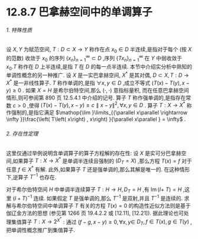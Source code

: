 # 12.8.7 巴拿赫空间中的单调算子

###### 1. 特殊性质

设 $X, Y$ 为赋范空间, $T : D \subset  X \rightarrow  Y$ 称作在点 ${x}_{0} \in  D$ 半连续,是指对于每个 (按 $X$ 的范数) 收敛于 ${x}_{0}$ 的序列 ${\left\{  {x}_{n}\right\}  }_{n = 1}^{\infty } \subset  D$ ,序列 ${\left\{  T{x}_{n}\right\}  }_{n = 1}^{\infty }$ 在 $Y$ 中弱收敛于 ${x}_{0}.T$ 称作在 $D$ 上半连续,是指 $T$ 在 $D$ 的每一点半连续. 本节中介绍实分析中熟知的单调性概念的另一种推广. 设 $X$ 是一实巴拿赫空间, ${X}^{ * }$ 是其对偶, $D \subset  X, T : D \rightarrow  {X}^{ * }$ 是一非线性算子. $T$ 称作单调的,是指 $\forall x, y \in  D$ ,成立不等式 $\left( {T\left( x\right)  - T\left( y\right) , x - y}\right)  \geq  0$ . 如果 $X = H$ 是希尔伯特空间,那么 $\left( {\cdot , \cdot  }\right)$ 意指标量积, 而在任意巴拿赫空间情形,则可参阅第 890 页 12.5.4.1 中介绍的记号. 算子 $T$ 称作强单调的,是指存在常数 $c > 0$ ,使得 $\left( {T\left( x\right)  - T\left( y\right) , x - y}\right)  \geq  c\parallel x - y{\parallel }^{2},\forall x, y \in  D$ . 算子 $T : X \rightarrow  {X}^{ * }$ 称作强制的,是指它满足 $\mathop{\lim }\limits_{{\parallel x\parallel  \rightarrow  \infty }}\frac{\left( T\left( x\right) , x\right) }{\parallel x\parallel } = \infty$ .

###### 2. 存在性定理

这里仅通过举例说明含单调算子的算子方程解的存在性: 设 $X$ 是实可分巴拿赫空间,如果算子 $T : X \rightarrow  {X}^{ * }$ 是单调半连续且强制的 $\left( {{D}_{T} = X}\right)$ ,那么方程 $T\left( x\right)  = f$ 对于任意 $f \in  {X}^{ * }$ 有解. 此外,如果算子 $T$ 还是强单调的,那么其解是唯一的. 在这种情形下,逆算子 ${T}^{-1}$ 也存在.

对于希尔伯特空间 $H$ 中单调半连续算子 $T : H \rightarrow  H,{D}_{T} = H$ ,有 $\operatorname{Im}(I +$ $T) = H$ ,这里 ${\left( I + T\right) }^{-1}$ 连续. 如果假定 $T$ 是强单调的,那么 ${T}^{-1}$ 是双射,并且 ${T}^{-1}$ 是连续的. 求解与希尔伯特空间中单调算子 $T$ 有关的方程 $T\left( x\right)  = 0$ 的构造性近似方法则是基于伽辽金方法的思想 (参见第 1266 页 19.4.2.2 或 [12.11], [12.21]). 据此理论也可处理集值算子 $T : X \rightarrow  {2}^{{X}^{ * }}$ : 通过 $\left( {f - g, x - y}\right)  \geq  0,\forall x, y \in$ ${D}_{T}, f \in  T\left( x\right) , g \in  T\left( y\right)$ ,把单调性概念推广到集值算子.

